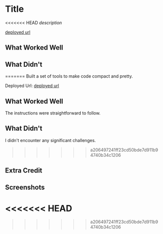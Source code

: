 # Title

<<<<<<< HEAD
*description*

[deployed url](http://url-if-deployed-here)

## What Worked Well

## What Didn't
=======
Built a set of tools to make code compact and pretty.

Deployed Url:
[deployed url](https://starterpack-f6l2.onrender.com/)

## What Worked Well
The instructions were straightforward to follow.

## What Didn't
I didn't encounter any significant challenges.
>>>>>>> a206497241ff23cd50bde7d911b94740b34c1206

## Extra Credit

## Screenshots
<<<<<<< HEAD
=======

>>>>>>> a206497241ff23cd50bde7d911b94740b34c1206
